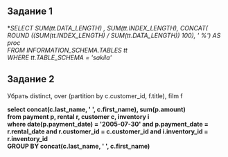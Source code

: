 ## Задание 1
**SELECT  SUM(tt.DATA_LENGTH) , SUM(tt.INDEX_LENGTH), CONCAT(  ROUND ((SUM(tt.INDEX_LENGTH) / SUM(tt.DATA_LENGTH)) *100), ' %')  AS proc  
FROM INFORMATION_SCHEMA.TABLES tt  
WHERE  tt.TABLE_SCHEMA = 'sakila'**

## Задание 2
Убрать distinct, over (partition by c.customer_id, f.title), film f  

**select concat(c.last_name, ' ', c.first_name), sum(p.amount)  
from payment p, rental r, customer c, inventory i  
where date(p.payment_date) = '2005-07-30' and p.payment_date = r.rental_date and r.customer_id = c.customer_id and i.inventory_id = r.inventory_id  
GROUP BY concat(c.last_name, ' ', c.first_name)**
